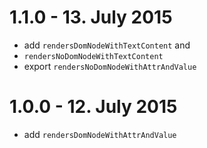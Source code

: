 # 1.1.0 - 13. July 2015

* add `rendersDomNodeWithTextContent` and
* `rendersNoDomNodeWithTextContent`
* export `rendersNoDomNodeWithAttrAndValue`

# 1.0.0 - 12. July 2015

* add `rendersDomNodeWithAttrAndValue`